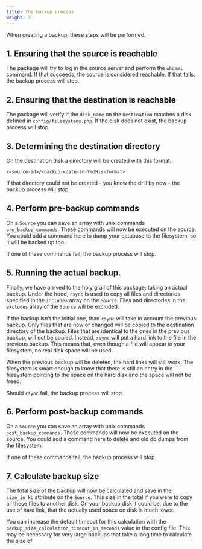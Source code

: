 ```yaml
---
title: The backup process
weight: 3
---
```


When creating a backup, these steps will be performed. 

## 1. Ensuring that the source is reachable

The package will try to log in the source server and perform the `whoami` command. If that succeeds, the source is considered reachable.
If that fails, the backup process will stop.

## 2. Ensuring that the destination is reachable

The package will verify if the `disk_name` on the `Destination` matches a disk defined in `config/filesystems.php`. If the disk does not exist, the backup process will stop.

## 3. Determining the destination directory

On the destination disk a directory will be created with this format:

`/<source-id>/<backup-<date-in-YmdHis-format>`

If that directory could not be created - you know the drill by now - the backup process will stop.

## 4. Perform pre-backup commands

On a `Source` you can save an array with unix commands `pre_backup_commands`. These commands will now be executed on the source. You could add a command here to dump your database to the filesystem, so it will be backed up too.
 
If one of these commands fail, the backup process will stop.

## 5. Running the actual backup.

Finally, we have arrived to the holy grail of this package: taking an actual backup. Under the hood, `rsync` is used to copy all files and directories specified in the `includes` array on the `Source`. Files and directories in the `excludes` array of the `Source` will be excluded.  

If the backup isn't the initial one, than `rsync` will take in account the previous backup. Only files that are new or changed will be copied to the destination directory of the backup. Files that are identical to the ones in the previous backup, will not be copied. Instead, `rsync` will put a hard link to the file in the previous backup. This means that, even though a file will appear in your filesystem, no real disk space will be used. 

When the previous backup will be deleted, the hard links will still work. The filesystem is smart enough to know that there is still an entry in the filesystem pointing to the space on the hard disk and the space will not be freed.

Should `rsync` fail, the backup process will stop

## 6. Perform post-backup commands

On a `Source` you can save an array with unix commands `post_backup_commands`. These commands will now be executed on the source. You could add a command here to delete and old db dumps from the filesystem.

If one of these commands fail, the backup process will stop.

## 7. Calculate backup size

The total size of the backup will now be calculated and save in the `size_in_kb` attribute on the `Source`. This size in the total if you were to copy all these files to another disk. On your backup disk it could be, due to the use of hard link, that the actually used space on disk is much lower.

You can increase the default timeout for this calculation with the `backup_size_calculation_timeout_in_seconds` value in the config file. This may be necessary for very large backups that take a long time to calculate the size of.